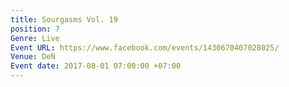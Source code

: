 ```yaml
---
title: Sourgasms Vol. 19
position: 7
Genre: Live
Event URL: https://www.facebook.com/events/1430670407028025/
Venue: DeN
Event date: 2017-08-01 07:00:00 +07:00
---
```


